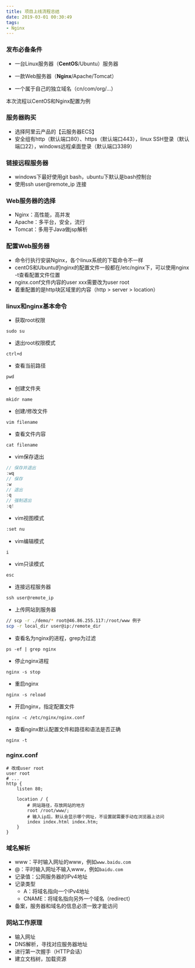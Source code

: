 ```yaml
---
title: 项目上线流程总结
date: 2019-03-01 00:30:49
tags:
- Nginx
---
```


### 发布必备条件

- 一台Linux服务器（**CentOS**/Ubuntu）服务器

- 一款Web服务器（**Nginx**/Apache/Tomcat）
- 一个属于自己的独立域名（cn/com/org/...）

本次流程以CentOS和Nginx配置为例



### 服务器购买

- 选择阿里云产品的【云服务器ECS】
- 安全组有http（默认端口80）、https（默认端口443），linux SSH登录（默认端口22），windows远程桌面登录（默认端口3389）



### 链接远程服务器

- windows下最好使用git bash，ubuntu下默认是bash控制台
- 使用ssh user@remote_ip 连接



### Web服务器的选择

- Nginx：高性能，高并发
- Apache：多平台，安全，流行
- Tomcat：多用于Java做jsp解析



### 配置Web服务器

- 命令行执行安装Nginx，各个linux系统的下载命令不一样
- centOS和Ubuntu的nginx的配置文件一般都在/etc/nginx下，可以使用nginx -t查看配置文件位置
- nginx.conf文件内容的user xxx需要改为user root
- 着重配置的是http块区域里的内容（http > server > location）



### linux和nginx基本命令

<!-- more -->

- 获取root权限

```
sudo su
```

- 退出root权限模式

```
ctrl+d
```

- 查看当前路径

```
pwd
```

- 创建文件夹

```
mkidr name
```

- 创建/修改文件

```
vim filename
```

- 查看文件内容

```
cat filename
```

- vim保存退出

```javascript
// 保存并退出
:wq
// 保存
:w
// 退出
:q
// 强制退出
:q!
```

- vim视图模式

```bash
:set nu
```

- vim编辑模式

```
i
```

- vim只读模式

```
esc
```

- 连接远程服务器

```
ssh user@remote_ip
```

- 上传网站到服务器

```bash
// scp -r ./demo/* root@46.86.255.117:/root/www 例子
scp -r local_dir user@ip:/remote_dir
```

- 查看名为nginx的进程，grep为过滤

```
ps -ef | grep nginx
```

- 停止nginx进程

```
nginx -s stop
```

- 重启nginx

```
nginx -s reload
```

- 开启nginx，指定配置文件

```
nginx -c /etc/nginx/nginx.conf
```

- 查看nginx默认配置文件和路径和语法是否正确

```
nginx -t
```



### nginx.conf

```nginx
# 改成user root
user root
# ...
http {
    listen 80;
    
    location / {
        # 网站路径，存放网站的地方
        root /root/www/;
        # 输入ip后，默认会显示哪个网址，不设置就需要手动在浏览器上访问
        index index.html index.htm;
    }
}
```



### 域名解析

- www：平时输入网址的www，例如`www.baidu.com`
- @：平时输入网址不输入www，例如`baidu.com`
- 记录值：公网服务器的IPv4地址
- 记录类型
  - A：将域名指向一个IPv4地址
  - CNAME：将域名指向另外一个域名（redirect）
- 备案，服务器和域名的信息必须一致才能访问



### 网站工作原理

- 输入网址
- DNS解析，寻找对应服务器地址
- 进行第一次握手（HTTP会话）
- 建立文档树，加载资源